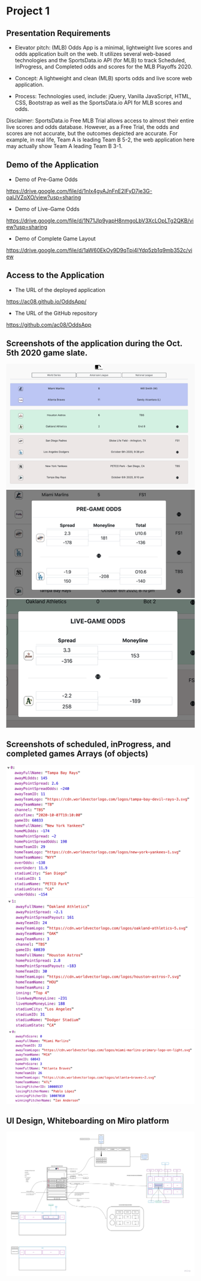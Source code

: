 # Project 1

## Presentation Requirements

* Elevator pitch: (MLB) Odds App is a minimal, lightweight live scores and odds application built on the web. It utilizes several web-based technologies and the SportsData.io API (for MLB) to track Scheduled, InProgress, and Completed odds and scores for the MLB Playoffs 2020. 

* Concept: A lightweight and clean (MLB) sports odds and live score web application.

* Process: Technologies used, include: jQuery, Vanilla JavaScript, HTML, CSS, Bootstrap as well as the SportsData.io API for MLB scores and odds. 

Disclaimer: SportsData.io Free MLB Trial allows access to almost their entire live scores and odds database. However, as a Free Trial, the odds and scores are not accurate, but the outcomes depicted are accurate. For example, in real life, Team A is leading Team B 5-2, the web application here may actually show Team A leading Team B 3-1. 

## Demo of the Application

* Demo of Pre-Game Odds

https://drive.google.com/file/d/1nIx4gyAJnFnE2IFyD7je3G-oalJVZqXO/view?usp=sharing

* Demo of Live-Game Odds

https://drive.google.com/file/d/1N71Jlp9yapH8nmgoLbV3XcLOpLTg2QKB/view?usp=sharing

* Demo of Complete Game Layout

https://drive.google.com/file/d/1aW60EkOy9D9qTpi4IYdp5zb1q9mb352c/view


## Access to the Application

* The URL of the deployed application

https://ac08.github.io/OddsApp/


* The URL of the GitHub repository

https://github.com/ac08/OddsApp


## Screenshots of the application during the Oct. 5th 2020 game slate.

<!-- Game Slate - Completed (Blue), InProgress (Green), Scheduled (Grey) -->
<img src="assets/imgs/GameSlate.png" alt="gameslate">

<!-- PreGame Odds Modal -->
<img src="assets/imgs/PreGame Odds Modal.png" alt="pregame">

<!-- LiveGame Odds Modal -->
<img src="assets/imgs/LiveGame Odds Modal.png" alt="livegame">

## Screenshots of scheduled, inProgress, and completed games Arrays (of objects)

<!-- scheduledArr -->
<img src="assets/arrayFormats/scheduledArr.png" alt="scheduled array">

<!-- inProgressArr -->
<img src="assets/arrayFormats/inProgressArr.png" alt="in progress array">

<!-- completedArr -->
<img src="assets/arrayFormats/completedArr.png" alt="completed array">


## UI Design, Whiteboarding on Miro platform

<img src="assets/whiteboard/OddsApp Whiteboarding.pdf" alt="whiteboard">
